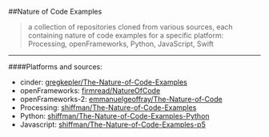 ##Nature of Code Examples
>a collection of repositories cloned from various sources, each containing nature of code examples for a specific platform: Processing, openFrameworks, Python, JavaScript, Swift
___________________________


####Platforms and sources:
- cinder: [gregkepler/The-Nature-of-Code-Examples](https://github.com/gregkepler/The-Nature-of-Code-Examples)
- openFrameworks: [firmread/NatureOfCode](https://github.com/firmread/NatureOfCode)
- openFrameworks-2: [emmanuelgeoffray/The-Nature-of-Code](https://github.com/emmanuelgeoffray/The-Nature-of-Code)
- Processing:  [shiffman/The-Nature-of-Code-Examples](https://github.com/shiffman/The-Nature-of-Code-Examples)
- Python:  [shiffman/The-Nature-of-Code-Examples-Python](https://github.com/shiffman/The-Nature-of-Code-Examples-Python)
- Javascript:  [shiffman/The-Nature-of-Code-Examples-p5](https://github.com/shiffman/The-Nature-of-Code-Examples-p5.js)

